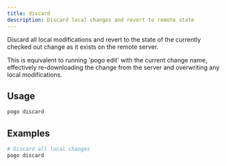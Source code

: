 ```yaml
---
title: discard
description: Discard local changes and revert to remote state
---
```


Discard all local modifications and revert to the state of the currently 
checked out change as it exists on the remote server.

This is equivalent to running 'pogo edit' with the current change name, 
effectively re-downloading the change from the server and overwriting any 
local modifications.

## Usage

```bash
pogo discard
```

## Examples

```bash
# Discard all local changes
pogo discard
```

